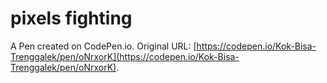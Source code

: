 # pixels fighting

A Pen created on CodePen.io. Original URL: [https://codepen.io/Kok-Bisa-Trenggalek/pen/oNrxorK](https://codepen.io/Kok-Bisa-Trenggalek/pen/oNrxorK).


